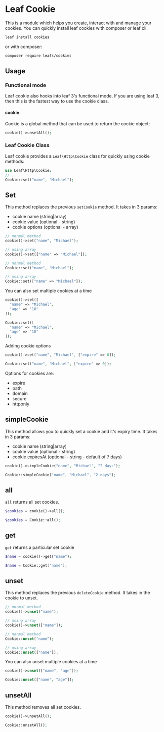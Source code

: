 # Leaf Cookie
<!-- markdownlint-disable no-inline-html -->

This is a module which helps you create, interact with and manage your cookies. You can quickly install leaf cookies with composer or leaf cli.

```sh
leaf install cookies
```

or with composer:

```sh
composer require leafs/cookies
```

## Usage

<div class="functional-mode">

### Functional mode
<!-- <Badge text="new" /> -->

Leaf cookie also hooks into leaf 3's functional mode. If you are using leaf 3, then this is the fastest way to use the cookie class.

#### cookie

Cookie is a global method that can be used to return the cookie object:

```php
cookie()->unsetAll();
```

</div>
<div class="class-mode">

### Leaf Cookie Class

Leaf cookie provides a `Leaf\Http\Cookie` class for quickly using cookie methods:

```php
use Leaf\Http\Cookie;
// ...
Cookie::set("name", "Michael");
```

</div>

## Set

This method replaces the previous `setCookie` method. It takes in 3 params:

- cookie name (string|array)
- cookie value (optional - string)
- cookie options (optional - array)

<div class="functional-mode">

```php
// normal method
cookie()->set("name", "Michael");

// using array
cookie()->set(["name" => "Michael"]);
```

</div>
<div class="class-mode">

```php
// normal method
Cookie::set("name", "Michael");

// using array
Cookie::set(["name" => "Michael"]);
```

</div>

You can also set multiple cookies at a time

<div class="functional-mode">

```php
cookie()->set([
  "name" => "Michael",
  "age" => "18"
]);
```

</div>
<div class="class-mode">

```php
Cookie::set([
  "name" => "Michael",
  "age" => "18"
]);
```

</div>

Adding cookie options

<div class="functional-mode">

```php
cookie()->set("name", "Michael", ["expire" => 0]);
```

</div>
<div class="class-mode">

```php
Cookie::set("name", "Michael", ["expire" => 0]);
```

</div>

Options for cookies are:

- expire
- path
- domain
- secure
- httponly

## simpleCookie

This method allows you to quickly set a cookie and it's expiry time. It takes in 3 params:

- cookie name (string|array)
- cookie value (optional - string)
- cookie expiresAt (optional - string - default of 7 days)

<div class="functional-mode">

```php
cookie()->simpleCookie("name", "Michael", "2 days");
```

</div>
<div class="class-mode">

```php
Cookie::simpleCookie("name", "Michael", "2 days");
```

</div>

## all

`all` returns all set cookies.

<div class="functional-mode">

```php
$cookies = cookie()->all();
```

</div>
<div class="class-mode">

```php
$cookies = Cookie::all();
```

</div>

## get

`get` returns a particular set cookie

<div class="functional-mode">

```php
$name = cookie()->get("name");
```

</div>
<div class="class-mode">

```php
$name = Cookie::get("name");
```

</div>

## unset

This method replaces the previous `deleteCookie` method. It takes in the cookie to unset.

<div class="functional-mode">

```php
// normal method
cookie()->unset("name");

// using array
cookie()->unset(["name"]);
```

</div>
<div class="class-mode">

```php
// normal method
Cookie::unset("name");

// using array
Cookie::unset(["name"]);
```

</div>

You can also unset multiple cookies at a time

<div class="functional-mode">

```php
cookie()->unset(["name", "age"]);
```

</div>
<div class="class-mode">

```php
Cookie::unset(["name", "age"]);
```

</div>

## unsetAll

This method removes all set cookies.

<div class="functional-mode">

```php
cookie()->unsetAll();
```

</div>
<div class="class-mode">

```php
Cookie::unsetAll();
```

</div>
